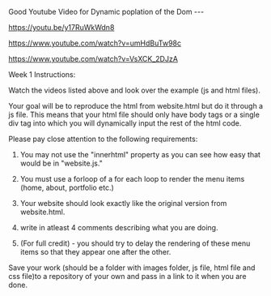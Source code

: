 Good Youtube Video for Dynamic poplation of the Dom --- 

https://youtu.be/y17RuWkWdn8

https://www.youtube.com/watch?v=umHdBuTw98c

https://www.youtube.com/watch?v=VsXCK_2DJzA


Week 1 Instructions:

Watch the videos listed above and look over the example (js and html files).

Your goal will be to reproduce the html from website.html but do it through a js file. This means that your html file should only have body tags or a single div tag into which you will dynamically input the rest of the html code. 

Please pay close attention to the following requirements: 

1. You may not use the "innerhtml" property as you can see how easy that would be in "website.js."

2. You must use a forloop of a for each loop to render the menu items (home, about, portfolio etc.)

3. Your website should look exactly like the original version from website.html. 

4. write in atleast 4 comments describing what you are doing. 

5. (For full credit) - you should try to delay the rendering of these menu items so that they appear one after the other.

 
Save your work (should be a folder with images folder, js file, html file and css file)to a repository of your own and pass in a link to it when you are done. 